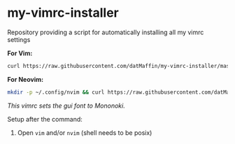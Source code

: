 # my-vimrc-installer
Repository providing a script for automatically installing all my vimrc settings

**For Vim:**
```bash
curl https://raw.githubusercontent.com/datMaffin/my-vimrc-installer/master/vimrc >> ~/.vimrc
```
**For Neovim:**
```bash
mkdir -p ~/.config/nvim && curl https://raw.githubusercontent.com/datMaffin/my-vimrc-installer/master/vimrc >> ${XDG_CONFIG_HOME:-$HOME/.config}/nvim/init.vim
```

*This vimrc sets the gui font to Mononoki.*

Setup after the command:
1. Open `vim` and/or `nvim` (shell needs to be posix)
